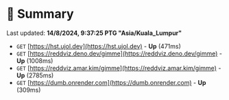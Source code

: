 # 📖 Summary
Last updated: **14/8/2024, 9:37:25 PTG "Asia/Kuala_Lumpur"**

- `GET` [https://hst.ujol.dev](https://hst.ujol.dev) - **Up** (471ms)
- `GET` [https://reddviz.deno.dev/gimme](https://reddviz.deno.dev/gimme) - **Up** (1008ms)
- `GET` [https://reddviz.amar.kim/gimme](https://reddviz.amar.kim/gimme) - **Up** (2785ms)
- `GET` [https://dumb.onrender.com](https://dumb.onrender.com) - **Up** (309ms)
